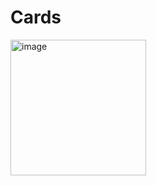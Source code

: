 # Cards
<img width="217" alt="image" src="https://github.com/user-attachments/assets/a7b6a516-a634-46dd-97dd-feb147671659" />
